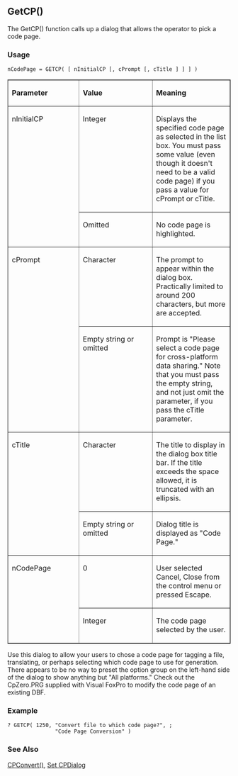 ## GetCP()

The GetCP() function calls up a dialog that allows the operator to pick a code page.

### Usage

```foxpro
nCodePage = GETCP( [ nInitialCP [, cPrompt [, cTitle ] ] ] )
```
<table border cellspacing=0 cellpadding=0 width=100%>
<tr>
  <td width=32% valign=top>
  <p><b>Parameter</b></p>
  </td>
  <td width=23% valign=top>
  <p><b>Value</b></p>
  </td>
  <td width=45% valign=top>
  <p><b>Meaning</b></p>
  </td>
 </tr>
<tr>
  <td width=32% rowspan=2 valign=top>
  <p>nInitialCP</p>
  </td>
  <td width=23% valign=top>
  <p>Integer</p>
  </td>
  <td width=45% valign=top>
  <p>Displays the specified code page as selected in the list box. You must pass some value (even though it doesn't need to be a valid code page) if you pass a value for cPrompt or cTitle.</p>
  </td>
 </tr>
<tr>
  <td width=33% valign=top>
  <p>Omitted</p>
  </td>
  <td width=67% valign=top>
  <p>No code page is highlighted.</p>
  </td>
 </tr>
<tr>
  <td width=32% rowspan=2 valign=top>
  <p>cPrompt</p>
  </td>
  <td width=23% valign=top>
  <p>Character</p>
  </td>
  <td width=45% valign=top>
  <p>The prompt to appear within the dialog box. Practically limited to around 200 characters, but more are accepted.</p>
  </td>
 </tr>
<tr>
  <td width=33% valign=top>
  <p>Empty string or omitted</p>
  </td>
  <td width=67% valign=top>
  <p>Prompt is &quot;Please select a code page for cross-platform data sharing.&quot; Note that you must pass the empty string, and not just omit the parameter, if you pass the cTitle parameter.</p>
  </td>
 </tr>
<tr>
  <td width=32% rowspan=2 valign=top>
  <p>cTitle</p>
  </td>
  <td width=23% valign=top>
  <p>Character</p>
  </td>
  <td width=45% valign=top>
  <p>The title to display in the dialog box title bar. If the title exceeds the space allowed, it is truncated with an ellipsis.</p>
  </td>
 </tr>
<tr>
  <td width=33% valign=top>
  <p>Empty string or omitted</p>
  </td>
  <td width=67% valign=top>
  <p>Dialog title is displayed as &quot;Code Page.&quot;</p>
  </td>
 </tr>
<tr>
  <td width=32% rowspan=2 valign=top>
  <p>nCodePage</p>
  </td>
  <td width=23% valign=top>
  <p>0</p>
  </td>
  <td width=45% valign=top>
  <p>User selected Cancel, Close from the control menu or pressed Escape.</p>
  </td>
 </tr>
<tr>
  <td width=33% valign=top>
  <p>Integer</p>
  </td>
  <td width=67% valign=top>
  <p>The code page selected by the user.</p>
  </td>
 </tr>
</table>

Use this dialog to allow your users to chose a code page for tagging a file, translating, or perhaps selecting which code page to use for generation. There appears to be no way to preset the option group on the left-hand side of the dialog to show anything but "All platforms." Check out the CpZero.PRG supplied with Visual FoxPro to modify the code page of an existing DBF.

### Example

```foxpro
? GETCP( 1250, "Convert file to which code page?", ;
               "Code Page Conversion" )
```
### See Also

[CPConvert()](s4g068.md), [Set CPDialog](s4g536.md)